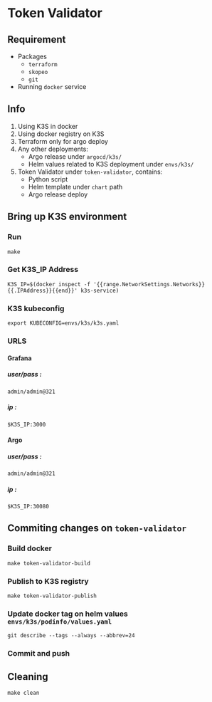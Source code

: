 # Token Validator

## Requirement
- Packages
  - `terraform`
  - `skopeo`
  - `git`
- Running `docker` service

## Info
1. Using K3S in docker
2. Using docker registry on K3S
3. Terraform only for argo deploy
4. Any other deployments:
   - Argo release under `argocd/k3s/`
   - Helm values related to K3S deployment under `envs/k3s/`
7. Token Validator under `token-validator`, contains:
   - Python script
   - Helm template under `chart` path
   - Argo release deploy

## Bring up K3S environment
### Run
```
make
```
### Get K3S_IP Address
```
K3S_IP=$(docker inspect -f '{{range.NetworkSettings.Networks}}{{.IPAddress}}{{end}}' k3s-service)
```
### K3S kubeconfig
```
export KUBECONFIG=envs/k3s/k3s.yaml
```
### URLS
#### Grafana
##### user/pass : 
`admin/admin@321`
##### ip : 
`$K3S_IP:3000`
#### Argo
##### user/pass : 
`admin/admin@321`
##### ip :
`$K3S_IP:30080`

## Commiting changes on `token-validator`
### Build docker
```
make token-validator-build
```
### Publish to K3S registry
```
make token-validator-publish
```
### Update docker tag on helm values `envs/k3s/podinfo/values.yaml`
```
git describe --tags --always --abbrev=24
```
### Commit and push

## Cleaning
```
make clean
```
